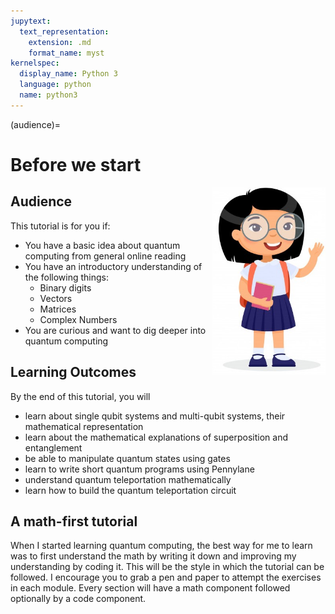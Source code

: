 ```yaml
---
jupytext:
  text_representation:
    extension: .md
    format_name: myst
kernelspec:
  display_name: Python 3
  language: python
  name: python3
---
```


(audience)=


# Before we start

<img style="float: right; max-width:300px; max-height:300px;" src="../_static/kids.jpg">

## Audience

This tutorial is for you if: 

* You have a basic idea about quantum computing from general online reading
* You have an introductory understanding of the following things:
    * Binary digits 
    * Vectors 
    * Matrices
    * Complex Numbers
* You are curious and want to dig deeper into quantum computing

## Learning Outcomes
By the end of this tutorial, you will

* learn about single qubit systems and multi-qubit systems, their mathematical representation 
* learn about the mathematical explanations of superposition and entanglement
* be able to manipulate quantum states using gates
* learn to write short quantum programs using Pennylane
* understand quantum teleportation mathematically
* learn how to build the quantum teleportation circuit

## A math-first tutorial

When I started learning quantum computing, the best way for me to learn was to first understand the math by writing it down and improving my understanding by coding it. This will be the style in which the tutorial can be followed. I encourage you to grab a pen and paper to attempt the exercises in each module.
Every section will have a math component followed optionally by a code component.  
